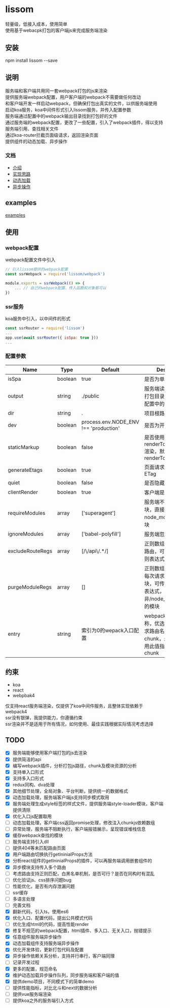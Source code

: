 # lissom
轻量级，低接入成本，使用简单  
使用基于webacpk打包的客户端js来完成服务端渲染  

## 安装
npm install lissom --save

## 说明
服务端和客户端共用同一套webpack打包的js来渲染  
提供服务端webpack配置，用户客户端的webpack不需要做任何改动  
和客户端开发一样启动webpack，但确保打包出真实的文件，以供服务端使用  
启动koa服务，koa中间件形式引入lissom服务，并传入配置参数  
服务端通过配置中的webpack输出目录找到打包好的文件  
通过服务端的webpack配置，更改了一些配置，引入了webpack插件，得以支持服务端引用、查找相关文件  
通过koa-router拦截页面级请求，返回渲染页面  
提供组件的动态加载、异步操作  

### 文档
- [介绍](./docs/介绍.md)
- [实现思路](./docs/实现思路.md)
- [动态加载](./docs/动态加载.md)
- [异步操作](./docs/异步操作.md)

## examples
[examples](./examples/README.md)

## 使用

### webpack配置
webpack配置文件中引入

```javascript
// 引入lissom提供的webpack配置
const ssrWebpack = require('lissom/webpack')

module.exports = ssrWebpack(() => {
    ... // 自己的webpack配置，传入函数和对象都可以
})
```

### ssr服务
koa服务中引入，以中间件的形式

```javascript
const ssrRouter = require('lissom')
...
app.use(await ssrRouter({ isSpa: true }))
...
```

### 配置参数
| Name | Type | Default | Description |
| ---- | ---- | ------- | ----------- |
| isSpa | boolean | true | 是否为单页面模式 |
| output | string | ./public | 服务端读取webpack的打包目录，同webpack配置中的output |
| dir | string | . | 项目根路径 |
| dev | boolean | process.env.NODE_ENV !== 'production' | 是否为开发模式 |
| staticMarkup | boolean | false | 是否使用renderToStaticMarkup渲染，默认renderToString |
| generateEtags | boolean | true | 页面请求头是否添加ETag |
| quiet | boolean | false | 是否隐藏错误信息 |
| clientRender | boolean | true | 客户端是否渲染 |
| requireModules | array | ['superagent'] | 服务端不使用打包模块，直接require在node_modules中的模块 |
| ignoreModules | array | ['babel-polyfill'] | 服务端忽略执行的模块 |
| excludeRouteRegs | array | [/\\/api\\/.*/] | 正则数组，排除拦截的路由，可传字符串或正则表达式 |
| purgeModuleRegs | array | [] | 正则数组，开发模式下每次请求需要清除的模块，可传字符串或正则表达式，默认清除所有非/node_modules/里的模块 |
| entry | string | 索引为0的wepack入口配置 | webpack入口配置名称，优选匹配与本次请求路由名相同的入口chunk，未匹配到则使用此值指定的入口chunk |

## 约束
- koa
- react
- webpbak4

仅支持react服务端渲染，仅提供了koa中间件服务，且整体实现依赖于webpack4  
ssr没有银弹，我提供能力，你遵循约束  
ssr渲染并不是适用于所有情况，如何使用、最佳实践根据实际情况考虑选择  

## TODO
- [x] 服务端能够使用客户端打包的js去渲染
- [x] 提供简洁的api
- [x] 编写webpack插件，分析打包js路径，chunk及模块资源的分析
- [x] 支持单入口形式
- [x] 支持多入口形式
- [x] redux同构、dva处理
- [x] 其他细节处理，全局对象、平台判断，提供统一的数据格式
- [x] 动态加载处理，服务端客户端js支持同步模式取用
- [x] 服务端处理生成style标签的样式文件，提供服务端style-loader模块，客户端提供清除
- [x] 优化入口js配置取用
- [ ] 动态加载处理，客户端css返回promise处理，修改注入chunkjs依赖数组
- [ ] 异常处理，服务端不阻断执行，客户端报错展示，呈现错误堆栈信息
- [x] 缓存webpack查找的模块
- [ ] 服务端支持引入dll
- [ ] 提供404等未匹配路由页面
- [x] 用户端路由切换执行getIninialProps方法
- [x] 分析react组件的getIninialProps的插件，可以再服务端调用嵌套组件的
- [x] 异步模块支持传入多个路由
- [ ] 考虑路由支持正则匹配，白黑名单机制，是否可行？是否在同构时有混乱
- [ ] 优化验证js、css排序问题bug
- [ ] 性能优化，是否有内存泄漏问题
- [ ] ssr缓存
- [ ] 多语言处理
- [ ] 完善文档
- [x] 翻新代码，引入ts，使用es6
- [x] 优化入口、配置代码，提出公共模式代码
- [ ] 优化生成html的代码，提高性能render
- [x] 修复不规范的webpack配置，html插件、多入口、无关入口，抛错提示
- [x] 任意组件服务端异步操作
- [x] 动态加载组件支持服务端异步操作
- [x] 优化开发体验，更新打包代码及配置
- [x] 异步操作依赖关系分析，支持并行串行，客户端同理
- [ ] 记录开发过程
- [x] 更多的配置，规范命名
- [x] 维护动态加载异步操作队列，同步服务端和客户端的值
- [x] 提供demo项目，不同模式下的简单demo
- [ ] 提供性能指标，对比北斗和next的数据分析
- [ ] 提供vue服务端渲染
- [ ] 提供koa之外的服务端引入方式
